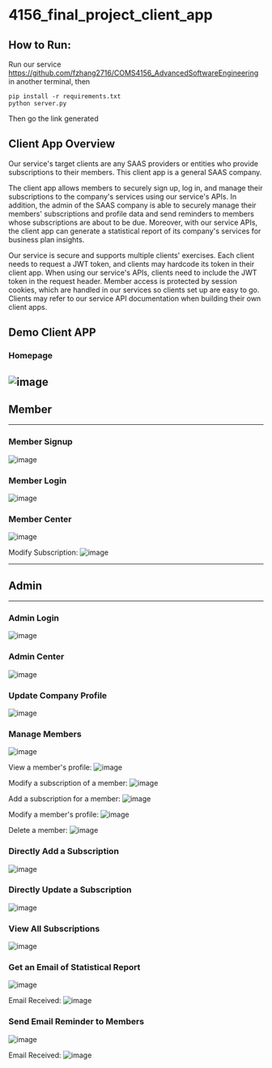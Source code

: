 # 4156_final_project_client_app

## How to Run:

Run our service https://github.com/fzhang2716/COMS4156_AdvancedSoftwareEngineering in another terminal, then

```
pip install -r requirements.txt
python server.py
```
Then go the link generated

## Client App Overview
Our service's target clients are any SAAS providers or entities who provide subscriptions to their members. This client app is a general SAAS company. 

The client app allows members to securely sign up, log in, and manage their subscriptions to the company's services using our service's APIs. In addition, the admin of the SAAS company is able to securely manage their members' subscriptions and profile data and send reminders to members whose subscriptions are about to be due. Moreover, with our service APIs, the client app can generate a statistical report of its company's services for business plan insights.

Our service is secure and supports multiple clients' exercises. Each client needs to request a JWT token, and clients may hardcode its token in their client app. When using our service's APIs, clients need to include the JWT token in the request header. Member access is protected by session cookies, which are handled in our services so clients set up are easy to go. Clients may refer to our service API documentation when building their own client apps.

## Demo Client APP
### Homepage
![image](https://github.com/everssun/4156_final_project_client_app/assets/30332629/97cb41f6-08ba-4150-9fcc-6d611ef3ff21)
---
## Member
---
### Member Signup
![image](https://github.com/everssun/4156_final_project_client_app/assets/30332629/26092e87-441a-4e92-871e-298321878ebc)
### Member Login
![image](https://github.com/everssun/4156_final_project_client_app/assets/30332629/f71ba9b4-651f-4654-8bd9-439ac8f831e9)
### Member Center
![image](https://github.com/everssun/4156_final_project_client_app/assets/30332629/b76ae371-2b77-4f11-9e90-13c6a05713ae)

Modify Subscription:
![image](https://github.com/everssun/4156_final_project_client_app/assets/30332629/1ca528dd-ddc8-4423-b70f-3a31ef8dd3aa)

---
## Admin
---
### Admin Login
![image](https://github.com/everssun/4156_final_project_client_app/assets/30332629/dd059691-6c0c-4f5b-8fec-ee77823a17ef)
### Admin Center
![image](https://github.com/everssun/4156_final_project_client_app/assets/30332629/64aba06e-5a5d-4999-9ed8-4c29faa7bb0c)
### Update Company Profile
![image](https://github.com/everssun/4156_final_project_client_app/assets/30332629/d00d65fa-65c4-4add-83d4-c0b2e2ffb7a2)

### Manage Members
![image](https://github.com/everssun/4156_final_project_client_app/assets/30332629/baee65d6-2b9d-4fef-876f-3bbff6524f59)

View a member's profile:
![image](https://github.com/everssun/4156_final_project_client_app/assets/30332629/8544727d-0528-4aec-979a-3207b1427b25)
 
 Modify a subscription of a member:
 ![image](https://github.com/everssun/4156_final_project_client_app/assets/30332629/176720ad-37da-4646-9d45-3d3e483bf87f)

Add a subscription for a member:
![image](https://github.com/everssun/4156_final_project_client_app/assets/30332629/8e05e747-e61c-4272-9067-7c27616c8b06)

Modify a member's profile:
![image](https://github.com/everssun/4156_final_project_client_app/assets/30332629/de0213b7-5561-40f7-af54-7d0a5d8ada19)

Delete a member:
![image](https://github.com/everssun/4156_final_project_client_app/assets/30332629/6601bb1b-4804-474e-84a2-fc5ea14c7c60)

### Directly Add a Subscription
![image](https://github.com/everssun/4156_final_project_client_app/assets/30332629/508ceff3-72b7-4d07-baa9-b853a7ef2d3a)

### Directly Update a Subscription
![image](https://github.com/everssun/4156_final_project_client_app/assets/30332629/6353a867-6443-4f81-ab99-13b3651a34ad)

### View All Subscriptions
![image](https://github.com/everssun/4156_final_project_client_app/assets/30332629/26b88475-7407-4be1-b513-33e6c60866d2)

### Get an Email of Statistical Report
![image](https://github.com/everssun/4156_final_project_client_app/assets/30332629/9cc79c98-4b8c-4e0f-a41a-7715f20b236d)

Email Received:
![image](https://github.com/everssun/4156_final_project_client_app/assets/30332629/c6b403d4-2211-4276-ba17-74986f32a3ef)

### Send Email Reminder to Members
![image](https://github.com/everssun/4156_final_project_client_app/assets/30332629/521b574e-084b-4c94-94c6-3ca926904641)

Email Received:
![image](https://github.com/everssun/4156_final_project_client_app/assets/30332629/a644ce4d-6f31-487f-9a0f-e4db5f502199)





